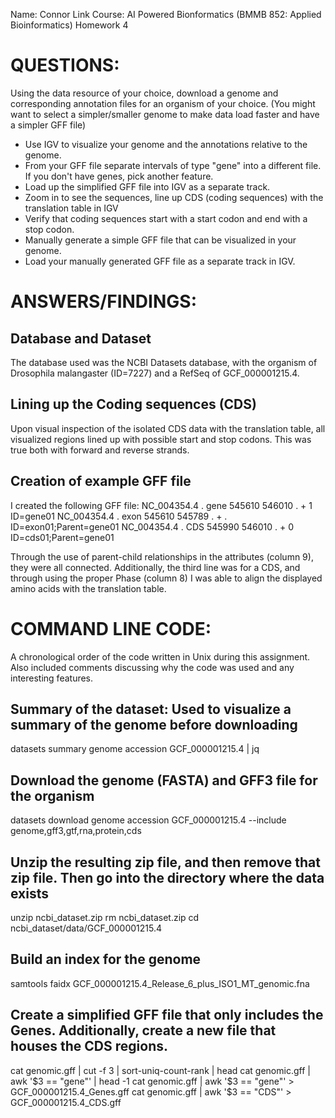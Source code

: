 Name: Connor Link
Course: AI Powered Bionformatics (BMMB 852: Applied Bioinformatics)
Homework 4

# QUESTIONS:

Using the data resource of your choice, download a genome and corresponding annotation files for an organism of your choice. (You might want to select a simpler/smaller genome to make data load faster and have a simpler GFF file)

- Use IGV to visualize your genome and the annotations relative to the genome.
- From your GFF file separate intervals of type "gene" into a different file. If you don't have genes, pick another feature.
- Load up the simplified GFF file into IGV as a separate track.
- Zoom in to see the sequences, line up CDS (coding sequences) with the translation table in IGV
- Verify that coding sequences start with a start codon and end with a stop codon.
- Manually generate a simple GFF file that can be visualized in your genome.
- Load your manually generated GFF file as a separate track in IGV.




# ANSWERS/FINDINGS:

## Database and Dataset
The database used was the NCBI Datasets database, with the organism of Drosophila malangaster (ID=7227) and a RefSeq of GCF_000001215.4.

## Lining up the Coding sequences (CDS)
Upon visual inspection of the isolated CDS data with the translation table, all visualized regions lined up with possible start and stop codons. This was true both with forward and reverse strands.

## Creation of example GFF file
I created the following GFF file:
NC_004354.4	.	gene	545610	546010	.	+	1	ID=gene01
NC_004354.4	.	exon	545610	545789	.	+	.	ID=exon01;Parent=gene01
NC_004354.4	.	CDS	545990	546010	.	+	0	ID=cds01;Parent=gene01

Through the use of parent-child relationships in the attributes (column 9), they were all connected. Additionally, the third line was for a CDS, and through using the proper Phase (column 8) I was able to align the displayed amino acids with the translation table.



# COMMAND LINE CODE:
A chronological order of the code written in Unix during this assignment. Also included comments discussing why the code was used and any interesting features.

## Summary of the dataset: Used to visualize a summary of the genome before downloading
datasets summary genome accession GCF_000001215.4 | jq

## Download the genome (FASTA) and GFF3 file for the organism
datasets download genome accession GCF_000001215.4 --include genome,gff3,gtf,rna,protein,cds

## Unzip the resulting zip file, and then remove that zip file. Then go into the directory where the data exists
unzip ncbi_dataset.zip
rm ncbi_dataset.zip
cd ncbi_dataset/data/GCF_000001215.4

## Build an index for the genome
samtools faidx GCF_000001215.4_Release_6_plus_ISO1_MT_genomic.fna

## Create a simplified GFF file that only includes the Genes. Additionally, create a new file that houses the CDS regions.
cat genomic.gff | cut -f 3 | sort-uniq-count-rank | head
cat genomic.gff | awk '$3 == "gene"' | head -1
cat genomic.gff | awk '$3 == "gene"' > GCF_000001215.4_Genes.gff
cat genomic.gff | awk '$3 == "CDS"' > GCF_000001215.4_CDS.gff








